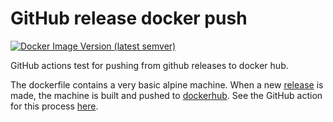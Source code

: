 # GitHub release docker push

[![Docker Image Version (latest semver)](https://img.shields.io/docker/v/evankesteren/alpinetest?logo=docker&label=docker&color=blue)](https://hub.docker.com/r/evankesteren/alpinetest)

GitHub actions test for pushing from github releases to docker hub.

The dockerfile contains a very basic alpine machine. When a new [release](https://github.com/vankesteren/docker_push_test/releases/latest) is made, the machine is built and pushed to [dockerhub](https://hub.docker.com/r/evankesteren/alpinetest). See the GitHub action for this process [here](.github/workflows/release_push.yml).

